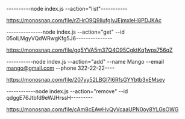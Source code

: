----------node index.js --action="list"-----------

https://monosnap.com/file/rZHrO9Q9IiufgIvJEjmxleH8PDJKAc


---------------node index.js --action="get" --id 05olLMgyVQdWRwgKfg5J6---------------

https://monosnap.com/file/gq5YVA5m37Q4O95CgktKq1wps756qZ

-----------node index.js --action="add" --name Mango --email mango@gmail.com --phone 322-22-22----

https://monosnap.com/file/207yy52LBGl7I6RfsGYYbtb3xEMsey


------------node index.js --action="remove" --id qdggE76Jtbfd9eWJHrssH---------

https://monosnap.com/file/cAm8cEAwHvQyVcaaUPN0oy8YLGsOWG
